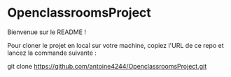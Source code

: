 # OpenclassroomsProject

Bienvenue sur le README !

Pour cloner le projet en local sur votre machine, copiez l'URL de ce repo et lancez la commande suivante :

git clone https://github.com/antoine4244/OpenclassroomsProject.git

